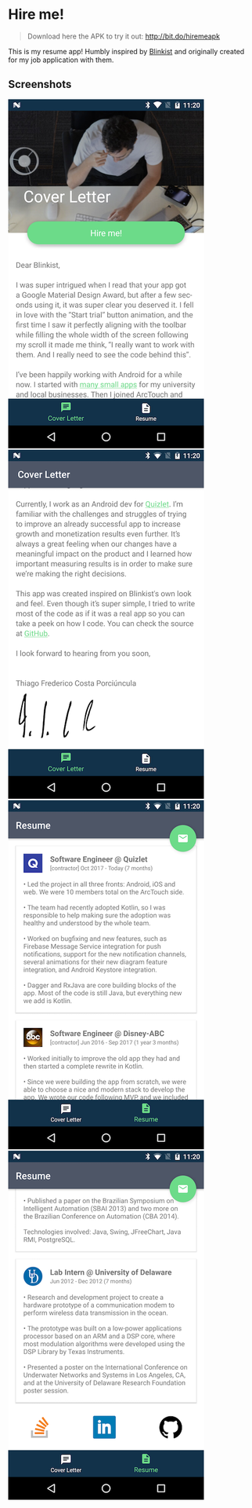 # Hire me!
> Download here the APK to try it out: http://bit.do/hiremeapk

This is my resume app! Humbly inspired by [Blinkist](https://play.google.com/store/apps/details?id=com.blinkslabs.blinkist.android) and originally created for my job application with them.

## Screenshots

![1](screenshots/1-small.png) ![2](screenshots/2-small.png)
![3](screenshots/3-small.png) ![4](screenshots/4-small.png)
